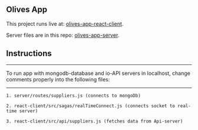 ## Olives App


This project runs live at: [olives-app-react-client](https://gfa61-ga.github.io/olives-app-react-client/).

Server files are in this repo: [olives-app-server](https://github.com/gfa61-ga/olives-app-server).

## Instructions

********
To run app with mongodb-database and io-API servers in localhost, change comments properly into the following files:
********

    1. server/routes/suppliers.js (connects to mongoDb)

    2. react-client/src/sagas/realTimeConnect.js (connects socket to real-time server)

    3. react-client/src/api/suppliers.js (fetches data from Api-server)

